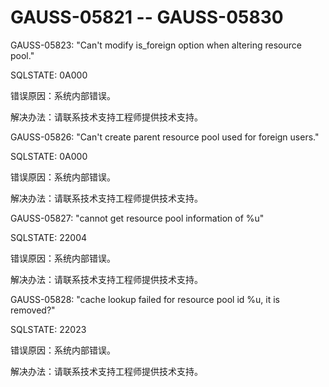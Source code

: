 # GAUSS-05821 -- GAUSS-05830<a name="ZH-CN_TOPIC_0302073694"></a>

GAUSS-05823: "Can't modify is\_foreign option when altering resource pool."

SQLSTATE: 0A000

错误原因：系统内部错误。

解决办法：请联系技术支持工程师提供技术支持。

GAUSS-05826: "Can't create parent resource pool used for foreign users."

SQLSTATE: 0A000

错误原因：系统内部错误。

解决办法：请联系技术支持工程师提供技术支持。

GAUSS-05827: "cannot get resource pool information of %u"

SQLSTATE: 22004

错误原因：系统内部错误。

解决办法：请联系技术支持工程师提供技术支持。

GAUSS-05828: "cache lookup failed for resource pool id %u, it is removed?"

SQLSTATE: 22023

错误原因：系统内部错误。

解决办法：请联系技术支持工程师提供技术支持。


